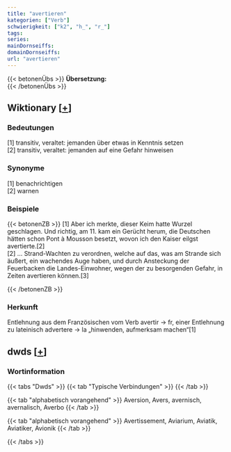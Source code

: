 ```yaml
---
title: "avertieren"
kategorien: ["Verb"]
schwierigkeit: ["k2", "h_", "r_"]
tags:
series:
mainDornseiffs:
domainDornseiffs:
url: "avertieren"
---
```


{{< betonenÜbs >}}
**Übersetzung:**  
{{< /betonenÜbs >}}

## Wiktionary [[+](https://de.wiktionary.org/wiki/avertieren)]

### Bedeutungen
[1] transitiv, veraltet: jemanden über etwas in Kenntnis setzen  
[2] transitiv, veraltet: jemanden auf eine Gefahr hinweisen  

### Synonyme
[1] benachrichtigen  
[2] warnen  

### Beispiele
{{< betonenZB >}}
[1] Aber ich merkte, dieser Keim hatte Wurzel geschlagen. Und richtig, am 11. kam ein Gerücht herum, die Deutschen hätten schon Pont à Mousson besetzt, wovon ich den Kaiser eilgst avertierte.[2]  
[2] … Strand-Wachten zu verordnen, welche auf das, was am Strande sich äußert, ein wachendes Auge haben, und durch Ansteckung der Feuerbacken die Landes-Einwohner, wegen der zu besorgenden Gefahr, in Zeiten avertieren können.[3]  

{{< /betonenZB >}}
### Herkunft
Entlehnung aus dem Französischen vom Verb avertir → fr, einer Entlehnung zu lateinisch advertere → la „hinwenden, aufmerksam machen“[1]  



## dwds [[+](https://www.dwds.de/wb/avertieren)]

### Wortinformation
{{< tabs "Dwds" >}}
{{< tab "Typische Verbindungen" >}}
{{< /tab >}}

{{< tab "alphabetisch vorangehend" >}}
Aversion, Avers, avernisch, avernalisch, Averbo
{{< /tab >}}

{{< tab "alphabetisch vorangehend" >}}
Avertissement, Aviarium, Aviatik, Aviatiker, Avionik
{{< /tab >}}

{{< /tabs >}}

